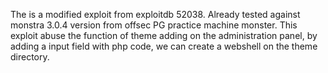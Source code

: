 The is a modified exploit from exploitdb 52038.
Already tested against monstra 3.0.4 version from offsec PG practice machine monster. 
This exploit abuse the function of theme adding on the administration panel, by adding a input field with php code, we can create a webshell on the theme directory.

